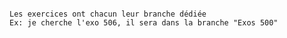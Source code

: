 ~~~~ Github contenant tous les exos d'algo d'ING1 en C ~~~~

Les exercices ont chacun leur branche dédiée
Ex: je cherche l'exo 506, il sera dans la branche "Exos 500"
